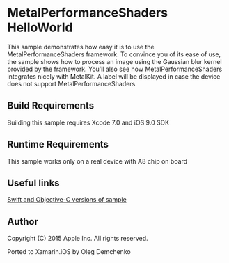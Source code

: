 MetalPerformanceShaders HelloWorld
==============

This sample demonstrates how easy it is to use the MetalPerformanceShaders framework. To convince you of its ease of use, the sample shows how to process an image using the Gaussian blur kernel provided by the framework. You’ll also see how MetalPerformanceShaders integrates nicely with MetalKit. A label will be displayed in case the device does not support MetalPerformanceShaders.

Build Requirements
------------------

Building this sample requires Xcode 7.0 and iOS 9.0 SDK

Runtime Requirements
------------------

This sample works only on a real device with A8 chip on board

Useful links
-------------

[Swift and Objective-C versions of sample](https://developer.apple.com/library/prerelease/ios/samplecode/MetalPerformanceShadersHelloWorld/Introduction/Intro.html#//apple_ref/doc/uid/TP40016188)

Author
------ 
Copyright (C) 2015 Apple Inc. All rights reserved.

Ported to Xamarin.iOS by Oleg Demchenko
